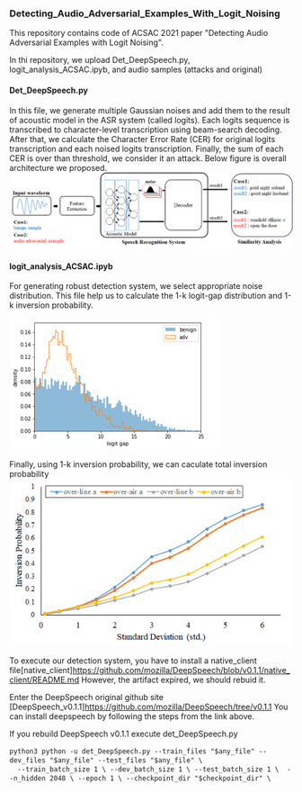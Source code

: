 ### Detecting_Audio_Adversarial_Examples_With_Logit_Noising

This repository contains code of ACSAC 2021 paper "Detecting Audio Adversarial Examples with Logit Noising".

In thi repository, we upload Det_DeepSpeech.py, logit_analysis_ACSAC.ipyb, and audio samples (attacks and original)

#### Det_DeepSpeech.py

In this file, we generate multiple Gaussian noises and add them to the result of acoustic model in the ASR system (called logits). 
Each logits sequence is transcribed to character-level transcription using beam-search decoding. After that, we calculate the Character Error Rate (CER) for original logits transcription and each noised logits transcription. Finally, the sum of each CER is over than threshold, we consider it an attack. Below figure is overall architecture we proposed.
![ex_screenshot](./figs/logit_noising_architecture.png)


#### logit_analysis_ACSAC.ipyb

For generating robust detection system, we select appropriate noise distribution. 
This file help us to calculate the 1-k logit-gap distribution and 1-k inversion probability.


![ex_screenshot](./figs/distribution.png)

Finally, using 1-k inversion probability, we can caculate total inversion probability
![ex_screenshot](./figs/inversion_probability.png)

To execute our detection system, you have to install a native_client file[native_client]https://github.com/mozilla/DeepSpeech/blob/v0.1.1/native_client/README.md
However, the artifact expired, we should rebuid it. 

Enter the DeepSpeech original github site [DeepSpeech_v0.1.1]https://github.com/mozilla/DeepSpeech/tree/v0.1.1
You can install deepspeech by following the steps from the link above.

If you rebuild DeepSpeech v0.1.1 execute det_DeepSpeech.py
```
python3 python -u det_DeepSpeech.py --train_files "$any_file" --dev_files "$any_file" --test_files "$any_file" \
  --train_batch_size 1 \ --dev_batch_size 1 \ --test_batch_size 1 \  --n_hidden 2048 \ --epoch 1 \ --checkpoint_dir "$checkpoint_dir" \
```

